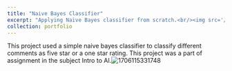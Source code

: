 ```yaml
---
title: "Naive Bayes Classifier"
excerpt: "Applying Naive Bayes classifier from scratch.<br/><img src='/ai/images/bayes.png'>"
collection: portfolio
---
```

This project used a simple naive bayes classifier to classify different comments as five star or a one star rating. This project was a part of assignment in the subject Intro to AI.![1706115331748](/ai/_portfolio/image/portfolio-1/1706115331748.png)
